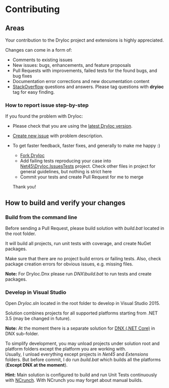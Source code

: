 # Contributing

## Areas

Your contribution to the DryIoc project and extensions is highly appreciated.

Changes can come in a form of:

- Comments to existing issues
- New issues: bugs, enhancements, and feature proposals
- Pull Requests with improvements, failed tests for the found bugs, and bug fixes
- Documentation error corrections and new documentation content
- [StackOverflow](http://stackoverflow.com/questions/tagged/dryioc) questions and answers. Please tag questions with __dryioc__ tag for easy finding.


### How to report issue step-by-step

If you found the problem with DryIoc:

 - Please check that you are using the [latest DryIoc version](https://bitbucket.org/dadhi/dryioc/wiki/Home#markdown-header-latest-version).
 - [Create new issue](https://bitbucket.org/dadhi/dryioc/issues/new) with problem description.
 - To get faster feedback, faster fixes, and generally to make me happy :) 
     - [Fork DryIoc](https://bitbucket.org/dadhi/dryioc/fork)
     - Add failing tests reproducing your case into [Net45\DryIoc.IssuesTests](https://bitbucket.org/dadhi/dryioc/src/8510666893daaea1d07b49ba0dfcbf3f95dcccd4/Net45/DryIoc.IssuesTests/?at=dev) project. Check other files in project for general guidelines, but nothing is strict here
     - Commit your tests and create Pull Request for me to merge
     
    Thank you!


## How to build and verify your changes

### Build from the command line 

Before sending a Pull Request, please build solution with _build.bat_ located in the root folder.

It will build all projects, run unit tests with coverage, and create NuGet packages.

Make sure that there are no project build errors or failing tests. Also, check package creation errors for obvious issues, e.g. missing files.

__Note:__ For DryIoc.Dnx please run _DNX\build.bat_ to run tests and create packages. 


### Develop in Visual Studio

Open _DryIoc.sln_ located in the root folder to develop in Visual Studio 2015. 

Solution combines projects for all supported platforms starting from .NET 3.5 (may be changed in future).

__Note:__ At the moment there is a separate solution for [DNX (.NET Core)](https://github.com/aspnet/dnx) in DNX sub-folder.

To simplify development, you may unload projects under solution root and platform folders except the platform you are working with.  
Usually, I unload everything except projects in _Net45_ and _Extensions_ folders. But before commit, I do run _build.bat_ which builds all the platforms (__Except DNX at the moment__).

__Hint:__ Main solution is configured to build and run Unit Tests continuously with [NCrunch](http://www.ncrunch.net/). With NCrunch you may forget about manual builds.






